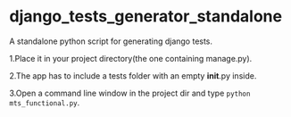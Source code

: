 # django_tests_generator_standalone
A standalone python script for generating django tests.

1.Place it in your project directory(the one containing manage.py).

2.The app has to include a tests folder with an empty __init__.py inside.

3.Open a command line window in the project dir and type ```python mts_functional.py```.
